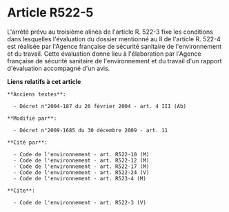 # Article R522-5

L'arrêté prévu au troisième alinéa de l'article R. 522-3 fixe les conditions dans lesquelles l'évaluation du dossier
mentionné au II de l'article R. 522-4 est réalisée par l'Agence française de sécurité sanitaire de l'environnement et du
travail. Cette évaluation donne lieu à l'élaboration par l'Agence française de sécurité sanitaire de l'environnement et du
travail d'un rapport d'évaluation accompagné d'un avis.

**Liens relatifs à cet article**

	**Anciens textes**:

	  - Décret n°2004-187 du 26 février 2004 - art. 4 III (Ab)

	**Modifié par**:

	  - Décret n°2009-1685 du 30 décembre 2009 - art. 11

	**Cité par**:

	  - Code de l'environnement - art. R522-10 (M)
	  - Code de l'environnement - art. R522-12 (M)
	  - Code de l'environnement - art. R522-17 (M)
	  - Code de l'environnement - art. R522-24 (V)
	  - Code de l'environnement - art. R523-4 (M)

	**Cite**:

	  - Code de l'environnement - art. R522-3 (V)
